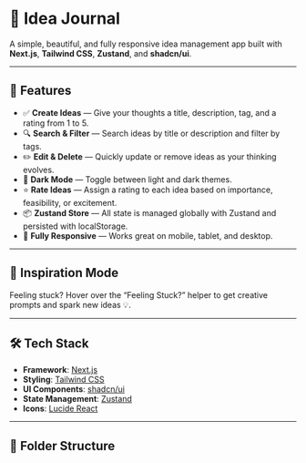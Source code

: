# 🧠 Idea Journal

A simple, beautiful, and fully responsive idea management app built with **Next.js**, **Tailwind CSS**, **Zustand**, and **shadcn/ui**.

---

## 🚀 Features

- ✅ **Create Ideas** — Give your thoughts a title, description, tag, and a rating from 1 to 5.
- 🔍 **Search & Filter** — Search ideas by title or description and filter by tags.
- ✏️ **Edit & Delete** — Quickly update or remove ideas as your thinking evolves.
- 🌙 **Dark Mode** — Toggle between light and dark themes.
- ⭐ **Rate Ideas** — Assign a rating to each idea based on importance, feasibility, or excitement.
- 📦 **Zustand Store** — All state is managed globally with Zustand and persisted with localStorage.
- 📱 **Fully Responsive** — Works great on mobile, tablet, and desktop.

---

## 📸 Inspiration Mode

Feeling stuck? Hover over the “Feeling Stuck?” helper to get creative prompts and spark new ideas 💡.

---

## 🛠️ Tech Stack

- **Framework**: [Next.js](https://nextjs.org/)
- **Styling**: [Tailwind CSS](https://tailwindcss.com/)
- **UI Components**: [shadcn/ui](https://ui.shadcn.com/)
- **State Management**: [Zustand](https://github.com/pmndrs/zustand)
- **Icons**: [Lucide React](https://lucide.dev/)

---

## 📂 Folder Structure
